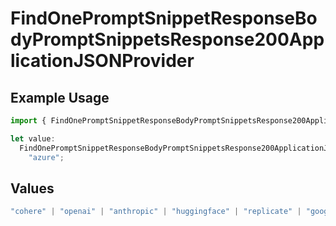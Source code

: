 # FindOnePromptSnippetResponseBodyPromptSnippetsResponse200ApplicationJSONProvider

## Example Usage

```typescript
import { FindOnePromptSnippetResponseBodyPromptSnippetsResponse200ApplicationJSONProvider } from "orq-poc-typescript-multi-env-version/models/operations";

let value:
  FindOnePromptSnippetResponseBodyPromptSnippetsResponse200ApplicationJSONProvider =
    "azure";
```

## Values

```typescript
"cohere" | "openai" | "anthropic" | "huggingface" | "replicate" | "google" | "google-ai" | "azure" | "aws" | "anyscale" | "perplexity" | "groq" | "fal" | "leonardoai" | "nvidia"
```
